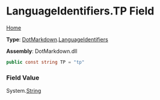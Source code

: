 # LanguageIdentifiers\.TP Field

[Home](../../../README.md)

**Type**: [DotMarkdown](../../README.md)\.[LanguageIdentifiers](../README.md)

**Assembly**: DotMarkdown\.dll

```csharp
public const string TP = "tp"
```

### Field Value

System\.[String](https://docs.microsoft.com/en-us/dotnet/api/system.string)